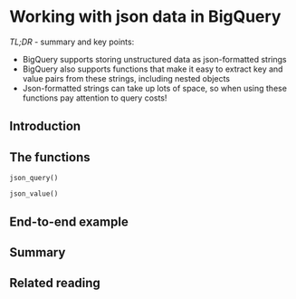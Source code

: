 # Working with json data in BigQuery

*TL;DR* - summary and key points:

* BigQuery supports storing unstructured data as json-formatted strings
* BigQuery also supports functions that make it easy to extract key and value pairs from these strings, including nested objects
* Json-formatted strings can take up lots of space, so when using these functions pay attention to query costs!

## Introduction

## The functions

`json_query()`

`json_value()`

## End-to-end example

## Summary

## Related reading

